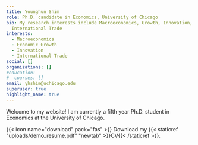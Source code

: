```yaml
---
title: Younghun Shim
role: Ph.D. candidate in Economics, University of Chicago
bio: My research interests include Macroeconomics, Growth, Innovation, and
  International Trade
interests:
  - Macroeconomics
  - Economic Growth
  - Innovation
  - International Trade
social: []
organizations: []
#education:
#  courses: []
email: yhshim@uchicago.edu
superuser: true
highlight_name: true
---
```

Welcome to my website! I am currently a fifth year Ph.D. student in Economics at the University of Chicago. 

{{< icon name="download" pack="fas" >}} Download my {{< staticref "uploads/demo_resume.pdf" "newtab" >}}CV{{< /staticref >}}.
